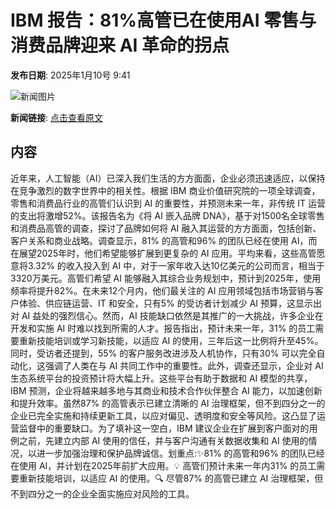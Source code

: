 # IBM 报告：81%高管已在使用AI 零售与消费品牌迎来 AI 革命的拐点

**发布日期**: 2025年1月10号 9:41

![新闻图片](https://pic.chinaz.com/picmap/201811151614001174_41.jpg)

**新闻链接**: [点击查看原文](https://www.aibase.com/zh/news/14608)

## 内容

近年来，人工智能（AI）已深入我们生活的方方面面，企业必须迅速适应，以保持在竞争激烈的数字世界中的相关性。根据 IBM 商业价值研究院的一项全球调查，零售和消费品行业的高管们认识到 AI 的重要性，并预测未来一年，非传统 IT 运营的支出将激增52%。该报告名为《将 AI 嵌入品牌 DNA》，基于对1500名全球零售和消费品高管的调查，探讨了品牌如何将 AI 融入其运营的方方面面，包括创新、客户关系和商业战略。调查显示，81% 的高管和96% 的团队已经在使用 AI，而在展望2025年时，他们希望能够扩展到更复杂的 AI 应用。平均来看，这些高管愿意将3.32% 的收入投入到 AI 中，对于一家年收入达10亿美元的公司而言，相当于3320万美元。高管们希望 AI 能够融入其综合业务规划中，预计到2025年，使用频率将提升82%。在未来12个月内，他们最关注的 AI 应用领域包括市场营销与客户体验、供应链运营、IT 和安全，只有5% 的受访者计划减少 AI 预算，这显示出对 AI 益处的强烈信心。然而，AI 技能缺口依然是其推广的一大挑战，许多企业在开发和实施 AI 时难以找到所需的人才。报告指出，预计未来一年，31% 的员工需要重新技能培训或学习新技能，以适应 AI 的使用，三年后这一比例将升至45%。同时，受访者还提到，55% 的客户服务改进涉及人机协作，只有30% 可以完全自动化，这强调了人类在与 AI 共同工作中的重要性。此外，调查还显示，企业对 AI 生态系统平台的投资预计将大幅上升。这些平台有助于数据和 AI 模型的共享，IBM 预测，企业将越来越多地与其商业和技术合作伙伴整合 AI 能力，以加速创新和提升效率。虽然87% 的高管表示已建立清晰的 AI 治理框架，但不到四分之一的企业已完全实施和持续更新工具，以应对偏见、透明度和安全等风险。这凸显了运营监督中的重要缺口。为了填补这一空白，IBM 建议企业在扩展到客户面对的用例之前，先建立内部 AI 使用的信任，并与客户沟通有关数据收集和 AI 使用的情况，以进一步加强治理和保护品牌诚信。划重点:✨81% 的高管和96% 的团队已经在使用 AI，并计划在2025年前扩大应用。💡 高管们预计未来一年内31% 的员工需要重新技能培训，以适应 AI 的使用。🔍 尽管87% 的高管已建立 AI 治理框架，但不到四分之一的企业全面实施应对风险的工具。
